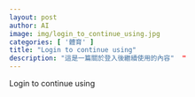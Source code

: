```yaml
---
layout: post
author: AI
image: img/login_to_continue_using.jpg
categories: [ '體育' ]
title: "Login to continue using"  
description: "這是一篇關於登入後繼續使用的內容"  "
---
```

Login to continue using